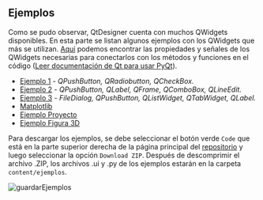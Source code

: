 ## Ejemplos
Como se pudo observar, QtDesigner cuenta con muchos QWidgets disponibles. En esta parte se listan algunos ejemplos con los QWidgets que más se utilizan. [Aquí](https://doc.qt.io/qt-5/widget-classes.html#the-widget-classes) podemos encontrar las propiedades y señales de los QWidgets necesarias para conectarlos con los métodos y funciones en el código ([Leer documentación de Qt para usar PyQt](https://stackoverflow.com/questions/60422323/where-is-the-pyqt5-documentation-for-classes-methods-and-modules)).
- [Ejemplo 1](https://juan-suarezp.github.io/PyQt/content/ejemplo1.html) - *QPushButton, QRadiobutton, QCheckBox.*
- [Ejemplo 2](https://juan-suarezp.github.io/PyQt/content/ejemplo2.html) - *QPushButton, QLabel, QFrame, QComboBox, QLineEdit.*
- [Ejemplo 3](https://juan-suarezp.github.io/PyQt/content/ejemplo3.html) - *FileDialog, QPushButton, QListWidget, QTabWidget, QLabel.*
- [Matplotlib](https://juan-suarezp.github.io/PyQt/content/matplotlib.html)
- [Ejemplo Proyecto](https://juan-suarezp.github.io/PyQt/content/ejemploproyecto.html)
- [Ejemplo Figura 3D](https://juan-suarezp.github.io/PyQt/content/3D.html)

Para descargar los ejemplos, se debe seleccionar el botón verde `Code` que está en la parte superior derecha de la página principal del [repositorio](https://github.com/juan-suarezp/PyQt) y luego seleccionar la opción `Download ZIP`. Después de descomprimir el archivo .ZIP, los archivos .ui y .py de los ejemplos estarán en la carpeta `content/ejemplos`.

![guardarEjemplos](https://user-images.githubusercontent.com/58320351/129465912-886fcdf5-6ba7-4191-bcde-8c8b5f7a5e61.png)
